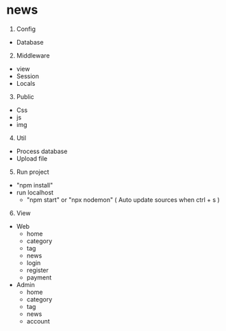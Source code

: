 # news
1. Config
 - Database
 2. Middleware
  - view
  - Session
  - Locals
3. Public
  - Css
  - js
  - img
4. Util
  - Process database
  - Upload file 
5. Run project
  - "npm install"
  - run localhost
    + "npm start" or "npx nodemon" ( Auto update sources when ctrl + s )
6. View
  - Web
    + home
    + category
    + tag
    + news
    + login
    + register
    + payment
  - Admin
    + home
    + category
    + tag
    + news
    + account

